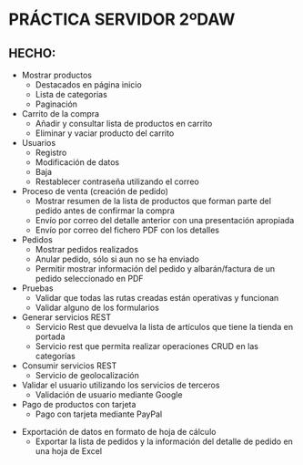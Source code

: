 # PRÁCTICA SERVIDOR 2ºDAW

<!-- ![Preview](https://github.com/angelaconde/tienda/blob/master/doc/preview.png) -->

## HECHO:

- Mostrar productos
    - Destacados en página inicio
    - Lista de categorias
    - Paginación
- Carrito de la compra
    - Añadir y consultar lista de productos en carrito
    - Eliminar y vaciar producto del carrito
- Usuarios
    - Registro
    - Modificación de datos
    - Baja
    - Restablecer contraseña utilizando el correo
- Proceso de venta (creación de pedido)
    - Mostrar resumen de la lista de productos que forman parte del pedido antes de confirmar la compra
    - Envío por correo del detalle anterior con una presentación apropiada
    - Envío por correo del fichero PDF con los detalles
- Pedidos
    - Mostrar pedidos realizados
    - Anular pedido, sólo si aun no se ha enviado
    - Permitir mostrar información del pedido y albarán/factura de un pedido seleccionado en PDF
- Pruebas
    - Validar que todas las rutas creadas están operativas y funcionan
    - Validar alguno de los formularios
- Generar servicios REST
    - Servicio Rest que devuelva la lista de artículos que tiene la tienda en portada
    - Servicio rest que permita realizar operaciones CRUD en las categorías
    <!-- - Soporte para múltiples monedas -->
- Consumir servicios REST
    - Servicio de geolocalización
- Validar el usuario utilizando los servicios de terceros
    - Validación de usuario mediante Google
- Pago de productos con tarjeta
    - Pago con tarjeta mediante PayPal
<!-- - Importación y exportación en XML
    - Exportar
    - Importar -->
- Exportación de datos en formato de hoja de cálculo
    <!-- - Exporta la lista de artículos en una hoja de Excel -->
    <!-- - Exportar la lista de categorias en una hoja de Excel -->
    - Exportar la lista de pedidos y la información del detalle de pedido en una hoja de Excel
<!-- - Utilización de Ajax con JSON o XML -->
<!-- - Utilización de paquetes que facilitan creación de paneles de administración en otra aplicación -->




